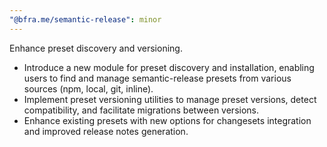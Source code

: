 ```yaml
---
"@bfra.me/semantic-release": minor
---
```


Enhance preset discovery and versioning.

- Introduce a new module for preset discovery and installation, enabling users to find and manage semantic-release presets from various sources (npm, local, git, inline).
- Implement preset versioning utilities to manage preset versions, detect compatibility, and facilitate migrations between versions.
- Enhance existing presets with new options for changesets integration and improved release notes generation.
